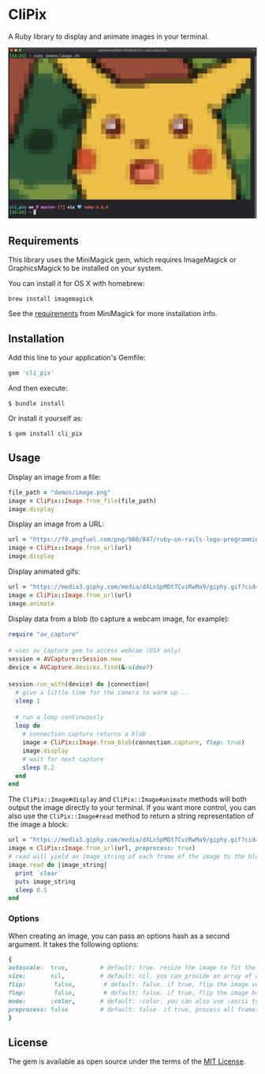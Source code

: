 # CliPix

A Ruby library to display and animate images in your terminal.

![surprised-pikachu](screenshots/pika.png)

## Requirements

This library uses the MiniMagick gem, which requires ImageMagick or GraphicsMagick to be installed on your system.

You can install it for OS X with homebrew:

```
brew install imagemagick
```

See the [requirements](https://github.com/minimagick/minimagick#requirements) from MiniMagick for more installation info.

## Installation

Add this line to your application's Gemfile:

```rb
gem 'cli_pix'
```

And then execute:

    $ bundle install

Or install it yourself as:

    $ gem install cli_pix

## Usage

Display an image from a file:

```rb
file_path = "demos/image.png"
image = CliPix::Image.from_file(file_path)
image.display
```

Display an image from a URL:

```rb
url = "https://f0.pngfuel.com/png/980/847/ruby-on-rails-logo-programming-language-rubygems-ruby-png-clip-art.png"
image = CliPix::Image.from_url(url)
image.display
```

Display animated gifs:

```rb
url = "https://media3.giphy.com/media/dXLnSpMDt7CvzRwMa9/giphy.gif?cid=ecf05e47nkii9rn5xq6uc0tsoyc53rowe8zjnwrcydkfbw6w&rid=giphy.gif"
image = CliPix::Image.from_url(url)
image.animate
```

Display data from a blob (to capture a webcam image, for example):

```rb
require "av_capture"

# uses av_capture gem to access webcam (OSX only)
session = AVCapture::Session.new
device = AVCapture.devices.find(&:video?)

session.run_with(device) do |connection|
  # give a little time for the camera to warm up...
  sleep 1
  
  # run a loop continuously
  loop do
    # connection.capture returns a blob
    image = CliPix::Image.from_blob(connection.capture, flop: true)
    image.display
    # wait for next capture
    sleep 0.2
  end
end
```

The `CliPix::Image#display` and `CliPix::Image#animate` methods will both output the image directly to your terminal. If you want more control, you can also use the `CliPix::Image#read` method to return a string representation of the image a block:

```rb
url = "https://media3.giphy.com/media/dXLnSpMDt7CvzRwMa9/giphy.gif?cid=ecf05e47nkii9rn5xq6uc0tsoyc53rowe8zjnwrcydkfbw6w&rid=giphy.gif"
image = CliPix::Image.from_url(url, preprocess: true)
# read will yield an image_string of each frame of the image to the block
image.read do |image_string|
  print `clear`
  puts image_string
  sleep 0.5
end
```

### Options

When creating an image, you can pass an options hash as a second argument. It takes the following options:

```rb
{
autoscale:  true,         # default: true. resize the image to fit the console window.
size:       nil,          # default: nil. you can provide an array of width and height [50, 30] or a string "50x30" to resize the image
flip:        false,        # default: false. if true, flip the image vertically
flop:        false,        # default: false. if true, flip the image horizontally
mode:       :color,       # default: :color. you can also use :ascii to display the image in ASCII mode.
preprocess: false         # default: false. if true, process all frames of the image before displaying. useful for animated gifs.
}
```

## License

The gem is available as open source under the terms of the [MIT License](https://opensource.org/licenses/MIT).
